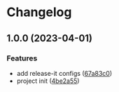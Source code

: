 # Changelog

## 1.0.0 (2023-04-01)

### Features

- add release-it configs ([67a83c0](https://github.com/obetomuniz/im-cli/commit/67a83c0bda823064e6748c2d0025eca15c8ddbc5))
- project init ([4be2a55](https://github.com/obetomuniz/im-cli/commit/4be2a553ba3714a05ffd3bc7ec7a5912500a05f5))
